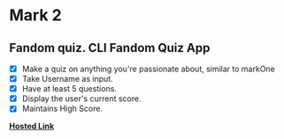 # Mark 2

## Fandom quiz. CLI Fandom Quiz App

- [x] Make a quiz on anything you're passionate about, similar to markOne
- [x] Take Username as input.
- [x] Have at least 5 questions.
- [x] Display the user's current score.
- [x] Maintains High Score.

[**Hosted Link**](https://replit.com/@swapnadeep/JavaScriptQuiz?embed=true)
